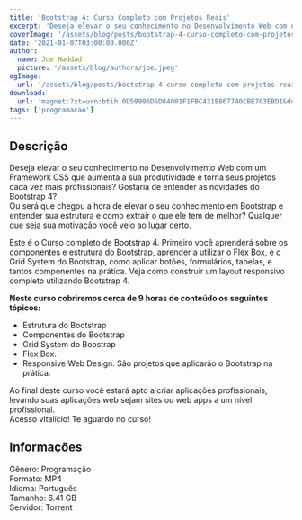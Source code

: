 ```yaml
---
title: 'Bootstrap 4: Curso Completo com Projetos Reais'
excerpt: 'Deseja elevar o seu conhecimento no Desenvolvimento Web com um Framework CSS que aumenta a sua produtividade e torna seus projetos cada vez mais profissionais? Gostaria de entender as novidades do Bootstrap 4? Ou será que chegou a hora de elevar o seu conhecimento em Bootstrap e entend'
coverImage: '/assets/blog/posts/bootstrap-4-curso-completo-com-projetos-reais.jpg'
date: '2021-01-07T03:00:00.000Z'
author:
  name: Joe Haddad
  picture: '/assets/blog/authors/joe.jpeg'
ogImage:
  url: '/assets/blog/posts/bootstrap-4-curso-completo-com-projetos-reais.jpg'
download:
  url: 'magnet:?xt=urn:btih:0D59996D5D84001F1FBC431E867740CBE703EBD1&dn=Bootstrap%204%20-%20Curso%20COMPLETO%20com%20Projetos%20Reais&tr=udp%3a%2f%2ftracker.openbittorrent.com%3a1337%2fannounce&tr=udp%3a%2f%2ftracker.opentrackr.org%3a1337%2fannounce'
tags: ['programacao']
---
```

<h2>Descrição</h2>
<p></p><p>Deseja elevar o seu conhecimento no Desenvolvimento Web com um Framework CSS que aumenta a sua produtividade e torna seus projetos cada vez mais profissionais? Gostaria de entender as novidades do Bootstrap 4?<br/>Ou será que chegou a hora de elevar o seu conhecimento em Bootstrap e entender sua estrutura e como extrair o que ele tem de melhor? Qualquer que seja sua motivação você veio ao lugar certo.</p><p>Este é o Curso completo de Bootstrap 4. Primeiro você aprenderá sobre os componentes e estrutura do Bootstrap, aprender a utilizar o Flex Box, e o Grid System do Bootstrap, como aplicar botões, formulários, tabelas, e tantos componentes na prática. Veja como construir um layout responsivo completo utilizando Bootstrap 4.</p><p><strong>Neste curso cobriremos cerca de 9 horas de conteúdo os seguintes tópicos:</strong></p><ul><li>Estrutura do Bootstrap</li><li>Componentes do Bootstrap</li><li>Grid System do Boostrap</li><li>Flex Box.</li><li>Responsive Web Design. São projetos que aplicarão o Bootstrap na prática.</li></ul><p>Ao final deste curso você estará apto a criar aplicações profissionais, levando suas aplicações web sejam sites ou web apps a um nível profissional.<br/>Acesso vitalício! Te aguardo no curso!</p><h2>Informações</h2><p>Gênero: Programação<br/>Formato: MP4<br/>Idioma: Português<br/>Tamanho: 6.41 GB<br/>Servidor: Torrent</p>